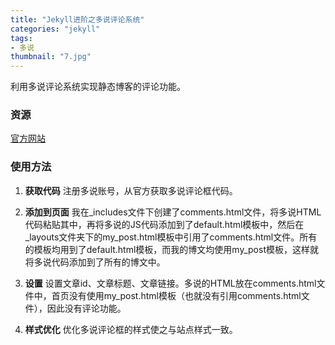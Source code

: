 ```yaml
---
title: "Jekyll进阶之多说评论系统"
categories: "jekyll"
tags: 
- 多说
thumbnail: "7.jpg"
---
```

利用多说评论系统实现静态博客的评论功能。
<!--more-->

### 资源
[官方网站](http://duoshuo.com/)

### 使用方法

1. **获取代码**
注册多说账号，从官方获取多说评论框代码。

2. **添加到页面**
我在_includes文件下创建了comments.html文件，将多说HTML代码粘贴其中，再将多说的JS代码添加到了default.html模板中，然后在_layouts文件夹下的my_post.html模板中引用了comments.html文件。所有的模板均用到了default.html模板，而我的博文均使用my_post模板，这样就将多说代码添加到了所有的博文中。

3. **设置**
设置文章id、文章标题、文章链接。多说的HTML放在comments.html文件中，首页没有使用my_post.html模板（也就没有引用comments.html文件），因此没有评论功能。

4. **样式优化**
优化多说评论框的样式使之与站点样式一致。